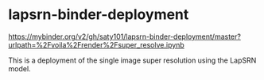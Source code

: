 # lapsrn-binder-deployment

https://mybinder.org/v2/gh/saty101/lapsrn-binder-deployment/master?urlpath=%2Fvoila%2Frender%2Fsuper_resolve.ipynb

This is a deployment of the single image super resolution using the LapSRN model.
